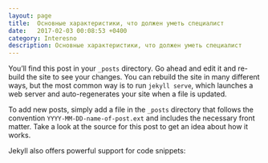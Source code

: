 ```yaml
---
layout: page
title:  Основные характеристики, что должен уметь специалист 
date:   2017-02-03 00:08:53 +0400
category: Interesno
description: Основные характеристики, что должен уметь специалист 
--- 	 
```

You’ll find this post in your `_posts` directory. Go ahead and edit it and re-build the site to see your changes. You can rebuild the site in many different ways, but the most common way is to run `jekyll serve`, which launches a web server and auto-regenerates your site when a file is updated.

To add new posts, simply add a file in the `_posts` directory that follows the convention `YYYY-MM-DD-name-of-post.ext` and includes the necessary front matter. Take a look at the source for this post to get an idea about how it works.

Jekyll also offers powerful support for code snippets: